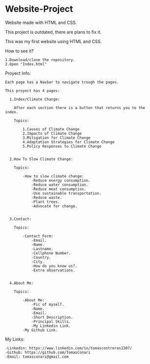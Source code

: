 # Website-Project
Website made with HTML and CSS.

This project is outdated, there are plans to fix it.

This was my first website using HTML and CSS.

How to see it?

    1.Download/clone the repository.
    2.Open "Index.html"

Proyect Info:

    Each page has a Navbar to navigate trough the pages.
    
    This proyect has 4 pages:
    
      1.Index/Climate Change:
      
        After each section there is a button that returns you to the index.
        
        Topics:
        
            1.Causes of Climate Change
            2.Impacts of Climate Change
            3.Mitigation for Climate Change
            4.Adaptation Strategies for Climate Change
            5.Policy Responses to Climate Change
          
          
      2.How To Slow Climate Change:
      
        Topics:
        
            -How to slow climate change:
                -Reduce energy consumption.
                -Reduce water consumption.
                -Reduce meat consumption.
                -Use sustainable transportation.
                -Reduce waste.
                -Plant trees.
                -Advocate for change.
          
          
      3.Contact:

        Topics:
        
            -Contact Form:
                -Email.
                -Name.
                -Lastname.
                -Cellphone Number.
                -Country.
                -City.
                -How do you know us?.
                -Extra observations.
          
          
      4.About Me:
      
        Topics:
        
            -About Me:
                -Pic of myself.
                -Name.
                -Email.
                -Short Description.
                -Principal Skills.
                -My Linkedin Link.
            -My Github Link.

My Links:

    -Linkedin: https://www.linkedin.com/in/tomascontreras1307/
    -Github: https://github.com/TomasConari
    -Email: tomasconari@gmail.com
